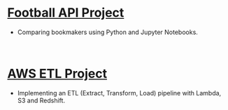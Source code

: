  # [Football API Project](https://github.com/tamasmocsanyi/project1)
 - Comparing bookmakers using Python and Jupyter Notebooks.
 
 <br>

 # [AWS ETL Project](https://github.com/tamasmocsanyi/aws-etl-project)
 - Implementing an ETL (Extract, Transform, Load) pipeline with Lambda, S3 and Redshift.